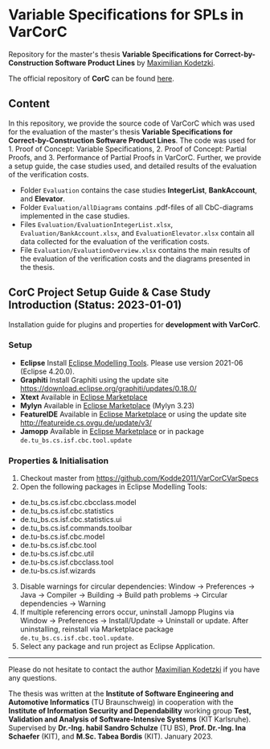 # Variable Specifications for SPLs in VarCorC
Repository for the master's thesis **Variable Specifications for Correct-by-Construction Software Product Lines** by [Maximilian Kodetzki](mailto:maximilian.kodetzki@mko-online.de).

The official repository of **CorC** can be found [here](https://github.com/TUBS-ISF/CorC/).

## Content

In this repository, we provide the source code of VarCorC which was used for the evaluation of the master's thesis **Variable Specifications for Correct-by-Construction Software Product Lines**. The code was used for 1. Proof of Concept: Variable Specifications, 2. Proof of Concept: Partial Proofs, and 3. Performance of Partial Proofs in VarCorC. Further, we provide a setup guide, the case studies used, and detailed results of the evaluation of the verification costs.

* Folder `Evaluation` contains the case studies **IntegerList**, **BankAccount**, and **Elevator**. 
* Folder `Evaluation/allDiagrams` contains .pdf-files of all CbC-diagrams implemented in the case studies.
* Files `Evaluation/EvaluationIntegerList.xlsx`, `Evaluation/BankAccount.xlsx`, and `EvaluationElevator.xlsx` contain all data collected for the evaluation of the verification costs. 
* File `Evaluation/EvaluationOverview.xlsx` contains the main results of the evaluation of the verification costs and the diagrams presented in the thesis.

## CorC Project Setup Guide & Case Study Introduction (Status: 2023-01-01)
Installation guide for plugins and properties for **development with VarCorC**.

### Setup
* **Eclipse** Install [Eclipse Modelling Tools](https://www.eclipse.org/downloads/packages/release/2021-06/r). Please use version 2021-06 (Eclipse 4.20.0).
* **Graphiti** Install Graphiti using the update site https://download.eclipse.org/graphiti/updates/0.18.0/
* **Xtext** Available in [Eclipse Marketplace](https://marketplace.eclipse.org/content/eclipse-xtext)
* **Mylyn** Available in [Eclipse Marketplace](https://marketplace.eclipse.org/content/mylyn) (Mylyn 3.23)
* **FeatureIDE** Available in [Eclipse Marketplace](https://marketplace.eclipse.org/content/featureide) or using the update site http://featureide.cs.ovgu.de/update/v3/
* **Jamopp** Available in [Eclipse Marketplace](https://marketplace.eclipse.org/content/jamopp) or in package `de.tu_bs.cs.isf.cbc.tool.update`

### Properties & Initialisation
1. Checkout master from https://github.com/Kodde2011/VarCorCVarSpecs
2. Open the following packages in Eclipse Modelling Tools:
* de.tu_bs.cs.isf.cbc.cbcclass.model
* de.tu_bs.cs.isf.cbc.statistics
* de.tu_bs.cs.isf.cbc.statistics.ui
* de.tu_bs.cs.isf.commands.toolbar
* de.tu-bs.cs.isf.cbc.model
* de.tu-bs.cs.isf.cbc.tool
* de.tu-bs.cs.isf.cbc.util
* de.tu-bs.cs.isf.cbcclass.tool
* de.tu-bs.cs.isf.wizards

3. Disable warnings for circular dependencies: 
Window -> Preferences -> Java -> Compiler -> Building -> Build path problems -> Circular dependencies -> Warning
4. If multiple referencing errors occur, uninstall Jamopp Plugins via Window -> Preferences -> Install/Update -> Uninstall or update. After uninstalling, reinstall via Marketplace package `de.tu_bs.cs.isf.cbc.tool.update`.
5. Select any package and run project as Eclipse Application.

---

Please do not hesitate to contact the author [Maximilian Kodetzki](mailto:maximilian.kodetzki@mko-online.de) if you have any questions.

The thesis was written at the **Institute of Software Engineering and Automotive Informatics** (TU Braunschweig) in cooperation with the **Institute of Information Security and Dependability** working group **Test, Validation and Analysis of Software-Intensive Systems** (KIT Karlsruhe). Supervised by **Dr.-Ing. habil Sandro Schulze** (TU BS), **Prof. Dr.-Ing. Ina Schaefer** (KIT), and **M.Sc. Tabea Bordis** (KIT).
January 2023.
